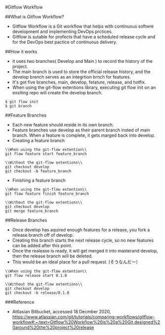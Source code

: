 #Gitflow Workflow

##What is Gitflow Workflow?
- Gitflow Workflow is a Git workflow that helps with continuous softwre development and implementing DevOps prctices.
- Gitflow is sutable for profects that have a scheduled release cycle and for the DevOps best pactice of continuous delivery.

##How it works
- it uses two branches( Develop and Main ) to record the history of the project. 
- The main branch is used to store the official release history, and the develop brench serves as an integrtion brnch for features.
- It's got five branches, main, develop, fetature, release, and hotfix.
- When using the git-flow extentions library, executing git flow init on an exsiting repo will create the develop branch.
```
$ git flow init 
$ git branch
```

##Feature Branches
- Each new feature should reside in its own branch. 
- Feature branches use develop as their parent branch insted of main branch. When a feature is complete, it gets marged back into develop.
- Creating a feature branch
```
\\When using the git-flow extention\\
git flow feature start feature_branch

\\Without the git-flow extentions\\
git checkout develop
git checkout -b feature_branch
```
- Finishing a feature branch
```
\\When using the git-flow extention\\
git flow feature finish feature_branch

\\Without the git-flow extentions\\
git checkout develop
git merge feature_branch
```

##Release Branches
- Once develop has aquired enough features for a release, you fork a release branch off of develop.
- Creating this branch starts the next release cycle, so no new features can be added after this point.
- Once the realease is ready, it will get merged it into masterand develop, then the release branch will be deleted.
- This would be an ideal place for a pull request. (そうなんだー）
```
\\When using the git-flow extention\\
git flow release start 0.1.0

\\Without the git-flow extentions\\
git checkout develop
git checkout -b release/0.1.0
```


###Reference
- Attlasian Bitbucket, accessed 18 Decmber 2020, <https://www.atlassian.com/git/tutorials/comparing-workflows/gitflow-workflow#:~:text=Gitflow%20Workflow%20is%20a%20Git,designed%20around%20the%20project%20release>
